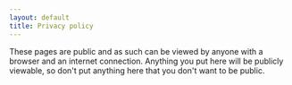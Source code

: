 ```yaml
---
layout: default
title: Privacy policy
---
```


These pages are public and as such can be viewed by anyone with a browser and an internet connection. Anything you put here will be publicly viewable, so don't put anything here that you don't want to be public.
